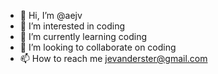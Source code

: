 - 👋 Hi, I’m @aejv
- 👀 I’m interested in coding
- 🌱 I’m currently learning coding
- 💞️ I’m looking to collaborate on coding
- 📫 How to reach me jevanderster@gmail.com

